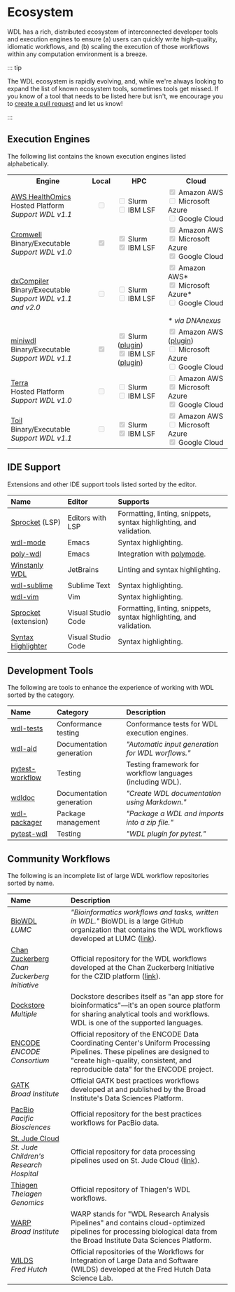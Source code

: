 # Ecosystem

WDL has a rich, distributed ecosystem of interconnected developer tools and execution
engines to ensure (a) users can quickly write high-quality, idiomatic workflows, and (b)
scaling the execution of those workflows within any computation environment is a breeze.

::: tip

The WDL ecosystem is rapidly evolving, and, while we're always looking to expand
the list of known ecosystem tools, sometimes tools get missed. If you know of a tool
that needs to be listed here but isn't, we encourage you to [create a pull request] and
let us know!

:::

## Execution Engines

The following list contains the known execution engines listed alphabetically.

<table>
  <tr>
    <th>Engine</th>
    <th>Local</th>
    <th>HPC</th>
    <th>Cloud</th>
  </tr>
  <tr>
    <td>
    <a href="https://docs.aws.amazon.com/omics/latest/dev/what-is-healthomics.html">
      AWS HealthOmics
    </a>
    <br />
    Hosted Platform <br />
    <i>Support WDL v1.1</i>
    </td>
    <td>
    <center>
      <input type="checkbox" disabled>
    </center>
    </td>
    <td>
      <input type="checkbox" disabled> Slurm <br />
      <input type="checkbox" disabled> IBM LSF
    </td>
    <td>
      <input type="checkbox" checked disabled> Amazon AWS <br />
      <input type="checkbox" disabled> Microsoft Azure <br />
      <input type="checkbox" disabled> Google Cloud
    </td>
  </tr>
  <tr>
    <td>
      <a href="https://github.com/broadinstitute/cromwell">
        Cromwell
      </a>
      <br />
    Binary/Executable <br />
    <i>Support WDL v1.0</i>
    </td>
    <td>
    <center>
      <input type="checkbox" checked disabled>
    </center>
    </td>
    <td>
      <input type="checkbox" checked disabled> Slurm <br />
      <input type="checkbox" checked disabled> IBM LSF
    </td>
    <td>
      <input type="checkbox" checked disabled> Amazon AWS <br />
      <input type="checkbox" checked disabled> Microsoft Azure <br />
      <input type="checkbox" checked disabled> Google Cloud
    </td>
  </tr>
  <tr>
    <td>
      <a href="https://github.com/dnanexus/dxCompiler">
        dxCompiler
      </a>
      <br />
    Binary/Executable <br />
    <i>Support WDL v1.1 and v2.0</i>
    </td>
    <td>
    <center>
      <input type="checkbox" disabled>
    </center>
    </td>
    <td>
      <input type="checkbox" disabled> Slurm <br />
      <input type="checkbox" disabled> IBM LSF
    </td>
    <td>
      <input type="checkbox" checked disabled> Amazon AWS* <br />
      <input type="checkbox" checked disabled> Microsoft Azure* <br />
      <input type="checkbox" disabled> Google Cloud <br /> <br />
      <i>* via DNAnexus</i>
    </td>
  </tr>
  <tr>
    <td>
      <a href="https://github.com/chanzuckerberg/miniwdl">
        miniwdl
      </a>
      <br />
    Binary/Executable <br />
    <i>Support WDL v1.1</i>
    </td>
    <td>
    <center>
      <input type="checkbox" checked disabled>
    </center>
    </td>
    <td>
      <input type="checkbox" checked disabled>
        Slurm (<a href="https://github.com/miniwdl-ext/miniwdl-slurm">plugin</a>) <br />
      <input type="checkbox" checked disabled>
        IBM LSF (<a href="https://github.com/adthrasher/miniwdl-lsf">plugin</a>)
    </td>
    <td>
      <input type="checkbox" checked disabled>
        Amazon AWS (<a href="https://github.com/miniwdl-ext/miniwdl-aws">plugin</a>) <br />
      <input type="checkbox" disabled> Microsoft Azure <br />
      <input type="checkbox" disabled> Google Cloud
    </td>
  </tr>
  <tr>
    <td>
      <a href="https://terra.bio/">
        Terra
      </a>
      <br />
    Hosted Platform <br />
    <i>Support WDL v1.0</i>
    </td>
    <td>
    <center>
      <input type="checkbox" disabled>
    </center>
    </td>
    <td>
      <input type="checkbox" disabled> Slurm <br />
      <input type="checkbox" disabled> IBM LSF
    </td>
    <td>
      <input type="checkbox" disabled> Amazon AWS <br />
      <input type="checkbox" checked disabled> Microsoft Azure <br />
      <input type="checkbox" checked disabled> Google Cloud
    </td>
  </tr>
   <tr>
    <td>
      <a href="https://toil.ucsc-cgl.org">
        Toil
      </a>
      <br />
    Binary/Executable <br />
    <i>Support WDL v1.1</i>
    </td>
    <td>
    <center>
      <input type="checkbox" disabled>
    </center>
    </td>
    <td>
      <input type="checkbox" checked disabled> Slurm <br />
      <input type="checkbox" checked disabled> IBM LSF
    </td>
    <td>
      <input type="checkbox" checked disabled> Amazon AWS <br />
      <input type="checkbox" disabled> Microsoft Azure <br />
      <input type="checkbox" checked disabled> Google Cloud
    </td>
  </tr>
</table>


## IDE Support

Extensions and other IDE support tools listed sorted by the editor.

| Name                                    | Editor             | Supports                                                                           |
| :-------------------------------------- | :----------------- | :--------------------------------------------------------------------------------- |
| [Sprocket][sprocket] (LSP)              | Editors with LSP   | Formatting, linting, snippets, syntax highlighting, and validation.                |
| [wdl-mode]                              | Emacs              | Syntax highlighting.                                                               |
| [poly-wdl]                              | Emacs              | Integration with [polymode].                                                       |
| [Winstanly WDL]                         | JetBrains          | Linting and syntax highlighting.                                                   |
| [wdl-sublime]                           | Sublime Text       | Syntax                                                               highlighting. |
| [wdl-vim]                               | Vim                | Syntax highlighting.                                                               |
| [Sprocket][sprocket-vscode] (extension) | Visual Studio Code | Formatting, linting, snippets, syntax highlighting, and validation.                |
| [Syntax Highlighter]                    | Visual Studio Code | Syntax highlighting.                                                               |

## Development Tools

The following are tools to enhance the experience of working with WDL sorted by
the category.

| Name              | Category                 | Description                                               |
| :---------------- | :----------------------- | :-------------------------------------------------------- |
| [wdl-tests]       | Conformance testing      | Conformance tests for WDL execution engines.              |
| [wdl-aid]         | Documentation generation | _"Automatic input generation for WDL worflows."_          |
| [pytest-workflow] | Testing                  | Testing framework for workflow languages (including WDL). |
| [wdldoc]          | Documentation generation | _"Create WDL documentation using Markdown."_              |
| [wdl-packager]    | Package management       | _"Package a WDL and imports into a zip file."_            |
| [pytest-wdl]      | Testing                  | _"WDL plugin for pytest."_                                |

## Community Workflows

The following is an incomplete list of large WDL workflow repositories sorted by name.

| Name                                                            |  Description                                                                                                                                                                                                 |
| :-------------------------------------------------------------- |  :---------------------------------------------------------------------------------------------------------------------------------------------------------------------------------------------------------- |
| [BioWDL] <br /> _LUMC_                                          |  _"Bioinformatics workflows and tasks, written in WDL."_ BioWDL is a large GitHub organization that contains the WDL workflows developed at LUMC ([link](https://lumc.nl)).                                  |
| [Chan Zuckerberg] <br /> _Chan Zuckerberg Initiative_           | Official repository for the WDL workflows developed at the Chan Zuckerberg Initiative for the CZID platform ([link](https://czid.org)).                                                                     |
| [Dockstore] <br /> _Multiple_                                   | Dockstore describes itself as "an app store for bioinformatics"—it's an open source platform for sharing analytical tools and workflows. WDL is one of the supported languages.                             |
| [ENCODE] <br /> _ENCODE Consortium_                             | Official repository of the ENCODE Data Coordinating Center's Uniform Processing Pipelines. These pipelines are designed to "create high-quality, consistent, and reproducible data" for the ENCODE project. |
| [GATK] <br /> _Broad Institute_                                 | Official GATK best practices workflows developed at and published by the Broad Institute's Data Sciences Platform.                                                                                          |
| [PacBio] <br /> _Pacific Biosciences_                           | Official repository for the best practices workflows for PacBio data.                                                                                                                                       |
| [St. Jude Cloud] <br /> _St. Jude Children's Research Hospital_ | Official repository for data processing pipelines used on St. Jude Cloud ([link](https://platform.stjude.cloud)).                                                                                           |
| [Thiagen] <br /> _Theiagen Genomics_                            | Official repository of Thiagen's WDL workflows.                                                                                                                                                             |
| [WARP] <br /> _Broad Institute_                                 | WARP stands for "WDL Research Analysis Pipelines" and contains cloud-optimized pipelines for processing biological data from the Broad Institute Data Sciences Platform.                                    |
| [WILDS] <br /> _Fred Hutch_                                     | Official repositories of the Workflows for Integration of Large Data and Software (WILDS) developed at the Fred Hutch Data Science Lab.                                                                     |

[create a pull request]: https://github.com/openwdl/docs/pulls
[BioWDL]: https://github.com/biowdl
[Chan Zuckerberg]: https://github.com/chanzuckerberg/czid-workflows
[Dockstore]:
    https://dockstore.org/search?descriptorType=WDL&entryType=workflows&searchMode=files
[ENCODE]: https://www.encodeproject.org/pages/pipelines
[GATK]: https://github.com/gatk-workflows/
[PacBio]: https://github.com/orgs/PacificBiosciences/repositories?q=lang%3Awdl&type=all
[poly-wdl]: https://github.com/jmonlong/poly-wdl
[polymode]: https://github.com/polymode/polymode
[pytest-wdl]: https://github.com/EliLillyCo/pytest-wdl
[pytest-workflow]: https://github.com/LUMC/pytest-workflow
[sprocket-vscode]:
    https://marketplace.visualstudio.com/items?itemName=stjude-rust-labs.sprocket-vscode
[sprocket]: https://github.com/stjude-rust-labs/sprocket
[St. Jude Cloud]: https://github.com/stjudecloud/workflows
[Syntax Highlighter]:
    https://marketplace.visualstudio.com/items?itemName=broadinstitute.wdl
[Thiagen]: https://github.com/theiagen/public_health_bioinformatics
[WARP]: https://broadinstitute.github.io/warp/docs/get-started/
[wdl-aid]: https://github.com/biowdl/wdl-aid
[wdl-mode]: https://github.com/zhanxw/wdl-mode
[wdl-packager]: https://github.com/biowdl/wdl-packager
[wdl-sublime]: https://github.com/broadinstitutewdl-sublime/
[wdl-tests]: https://github.com/openwdl/wdl-tests
[wdl-vim]: https://github.com/broadinstitute/vim-wdl
[wdldoc]: https://github.com/stjudecloud/wdldoc
[WILDS]: https://github.com/orgs/getwilds/repositories?q=lang%3Awdl&type=all
[Winstanly WDL]: https://plugins.jetbrains.com/plugin/8154-winstanley-wdl
